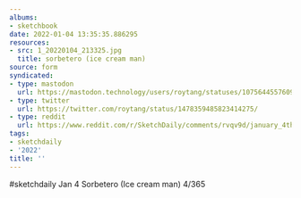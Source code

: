 ```yaml
---
albums:
- sketchbook
date: 2022-01-04 13:35:35.886295
resources:
- src: 1_20220104_213325.jpg
  title: sorbetero (ice cream man)
source: form
syndicated:
- type: mastodon
  url: https://mastodon.technology/users/roytang/statuses/107564455760920133
- type: twitter
  url: https://twitter.com/roytang/status/1478359485823414275/
- type: reddit
  url: https://www.reddit.com/r/SketchDaily/comments/rvqv9d/january_4th_cold_treats/hr7m4on/
tags:
- sketchdaily
- '2022'
title: ''
---
```


#sketchdaily Jan 4 Sorbetero (Ice cream man) 4/365